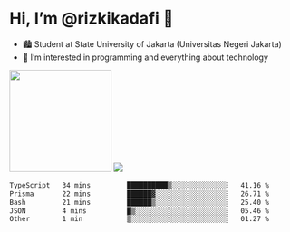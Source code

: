 # Hi, I’m @rizkikadafi 👋
- 🏙 Student at State University of Jakarta (Universitas Negeri Jakarta)
- 👀 I’m interested in programming and everything about technology
<img height="180em" src="https://github-readme-stats.vercel.app/api?username=rizkikadafi&show_icons=true&hide_border=true&&count_private=true&include_all_commits=true" />
<img src="https://github-readme-stats.vercel.app/api/top-langs/?username=rizkikadafi&show_icons=true&hide_border=true&&count_private=true&include_all_commits=true" />

<!--START_SECTION:waka-->

```txt
TypeScript   34 mins         ██████████▒░░░░░░░░░░░░░░   41.16 %
Prisma       22 mins         ██████▓░░░░░░░░░░░░░░░░░░   26.71 %
Bash         21 mins         ██████▒░░░░░░░░░░░░░░░░░░   25.40 %
JSON         4 mins          █▒░░░░░░░░░░░░░░░░░░░░░░░   05.46 %
Other        1 min           ▒░░░░░░░░░░░░░░░░░░░░░░░░   01.27 %
```

<!--END_SECTION:waka-->

<!---
rizkikadafi/rizkikadafi is a ✨ special ✨ repository because its `README.md` (this file) appears on your GitHub profile.
You can click the Preview link to take a look at your changes.
--->

